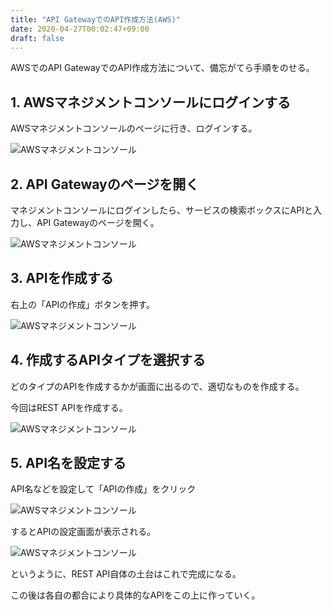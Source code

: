 ```yaml
---
title: "API GatewayでのAPI作成方法(AWS)"
date: 2020-04-27T00:02:47+09:00
draft: false
---
```


AWSでのAPI GatewayでのAPI作成方法について、備忘がてら手順をのせる。

## 1. AWSマネジメントコンソールにログインする

AWSマネジメントコンソールのページに行き、ログインする。

![AWSマネジメントコンソール](/img/aws/aws_management_console.png)

## 2. API Gatewayのページを開く

マネジメントコンソールにログインしたら、サービスの検索ボックスにAPIと入力し、API Gatewayのページを開く。

![AWSマネジメントコンソール](/img/aws/aws_management_console_apigateway.png)

## 3. APIを作成する

右上の「APIの作成」ボタンを押す。

![AWSマネジメントコンソール](/img/aws/apigateway_top.png)

## 4. 作成するAPIタイプを選択する

どのタイプのAPIを作成するかが画面に出るので、適切なものを作成する。

今回はREST APIを作成する。

![AWSマネジメントコンソール](/img/aws/apigateway_selecttype.png)

## 5. API名を設定する

API名などを設定して「APIの作成」をクリック

![AWSマネジメントコンソール](/img/aws/apigateway_setname.png)

するとAPIの設定画面が表示される。

![AWSマネジメントコンソール](/img/aws/apigateway_apiconfig.png)

というように、REST API自体の土台はこれで完成になる。

この後は各自の都合により具体的なAPIをこの上に作っていく。